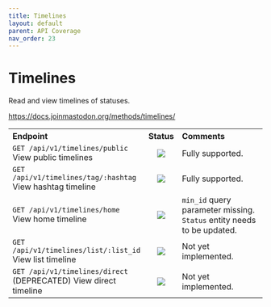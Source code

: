 ```yaml
---
title: Timelines
layout: default
parent: API Coverage
nav_order: 23
---
```


# Timelines

Read and view timelines of statuses.

<a href="https://docs.joinmastodon.org/methods/timelines/" target="_blank">https://docs.joinmastodon.org/methods/timelines/</a>

<table style="width:100%;table-layout:fixed;">
  <tr>
    <th style="width:45%;text-align:left;">Endpoint</th>
    <th style="width:10%;text-align:center;">Status</th>
    <th style="width:45%;text-align:left;">Comments</th>
  </tr>
  <tr>
    <td style="width:45%;text-align:left;"><code>GET /api/v1/timelines/public</code><br>View public timelines</td>
    <td style="width:10%;text-align:center;"><img src="/assets/green16.png"></td>
    <td style="width:45%;text-align:left;">Fully supported.</td>
  </tr>
  <tr>
    <td style="width:45%;text-align:left;"><code>GET /api/v1/timelines/tag/:hashtag</code><br>View hashtag timeline</td>
    <td style="width:10%;text-align:center;"><img src="/assets/green16.png"></td>
    <td style="width:45%;text-align:left;">Fully supported.</td>
  </tr>
  <tr>
    <td style="width:45%;text-align:left;"><code>GET /api/v1/timelines/home</code><br>View home timeline</td>
    <td style="width:10%;text-align:center;"><img src="/assets/orange16.png"></td>
    <td style="width:45%;text-align:left;"><code>min_id</code> query parameter missing. <code>Status</code> entity needs to be updated.</td>
  </tr>
  <tr>
    <td style="width:45%;text-align:left;"><code>GET /api/v1/timelines/list/:list_id</code><br>View list timeline</td>
    <td style="width:10%;text-align:center;"><img src="/assets/red16.png"></td>
    <td style="width:45%;text-align:left;">Not yet implemented.</td>
  </tr>
  <tr>
    <td style="width:45%;text-align:left;"><code>GET /api/v1/timelines/direct</code><br>(DEPRECATED) View direct timeline</td>
    <td style="width:10%;text-align:center;"><img src="/assets/red16.png"></td>
    <td style="width:45%;text-align:left;">Not yet implemented.</td>
  </tr>
</table>
